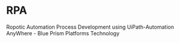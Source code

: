 # RPA
Ropotic Automation Process Development using UiPath-Automation AnyWhere - Blue Prism Platforms Technology 
